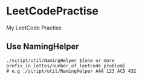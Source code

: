 # LeetCodePractise
My LeetCode Practise

## Use NamingHelper
```shell script
./script/util/NamingHelper ${one or more prefix_in_lettes/number_of_leetcode_problem}
# e.g ./script/util/NamingHelper AAA 123 ACD 432
```
